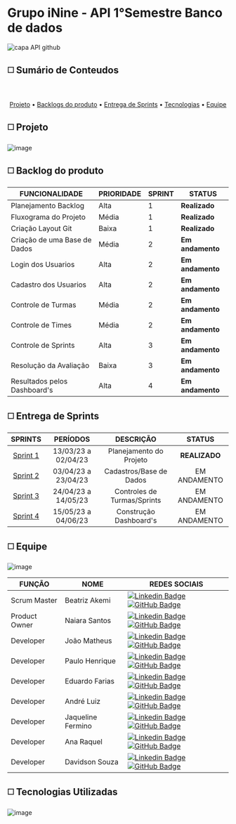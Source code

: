 # Grupo iNine - API 1°Semestre Banco de dados

![capa API github](https://user-images.githubusercontent.com/117841950/227275316-458a96da-ec44-48c8-9f25-ff84fe01f39f.png)

##  :white_medium_square: Sumário de Conteudos 
<br id="topo">
<p align="center">
    <a href="#sobre">Projeto</a>  •
    <a href="#backlogs">Backlogs do produto</a>  •
    <a href="#entrega">Entrega de Sprints</a>  •
    <a href="#tecnologias">Tecnologias</a>  •
    <a href="#equipe">Equipe</a>
</p>

<span id="sobre">
  
##  :white_medium_square: Projeto
![image](https://user-images.githubusercontent.com/127355284/228393600-18d89b72-0631-4e04-be23-4f14fd5bc29c.png)



<span id="backlogs">
  
##  :white_medium_square: Backlog do produto

|  **FUNCIONALIDADE**  | **PRIORIDADE** | **SPRINT** | **STATUS** |
|-------------------------|---------------------|----------------|-------------------------|
| Planejamento Backlog | Alta | 1 | **Realizado** |
| Fluxograma do Projeto | Média | 1 | **Realizado** |
| Criação Layout Git | Baixa | 1 | **Realizado** |
| Criação de uma Base de Dados | Média | 2 | **Em andamento** |
| Login dos Usuarios | Alta | 2 | **Em andamento** |
| Cadastro dos Usuarios | Alta | 2 | **Em andamento** |
| Controle de Turmas | Média | 2 | **Em andamento** |
| Controle de Times | Média | 2 | **Em andamento** |
| Controle de Sprints | Alta | 3 | **Em andamento** |
| Resolução da Avaliação | Baixa | 3 | **Em andamento** |
| Resultados pelos Dashboard's | Alta | 4 | **Em andamento** |


<span id="Entrega">

<span id="Entrega">

##  :white_medium_square: Entrega de Sprints

| SPRINTS | PERÍODOS | DESCRIÇÃO | STATUS |
|:-------:|:-----:|:---------:|:------:|
| [Sprint 1](https://github.com/iNineBD/1Sem2023/wiki/Sprint-1) | 13/03/23 a 02/04/23 | Planejamento do Projeto | **REALIZADO** |
| [Sprint 2](https://github.com/iNineBD/1Sem2023/wiki/Sprint-2) | 03/04/23 a 23/04/23 | Cadastros/Base de Dados | EM ANDAMENTO |
| [Sprint 3](https://github.com/iNineBD/1Sem2023/wiki/Sprint-3) | 24/04/23 a 14/05/23 | Controles de Turmas/Sprints | EM ANDAMENTO |
| [Sprint 4](https://github.com/iNineBD/1Sem2023/wiki/Sprint-4) | 15/05/23 a 04/06/23 | Construção Dashboard's | EM ANDAMENTO |

<span id="equipe">

##  :white_medium_square: Equipe
    
![image](https://user-images.githubusercontent.com/117841950/228338847-223cf959-ee19-4c34-9919-7ece6ed8260a.png)


| FUNÇÃO | NOME | REDES SOCIAIS |
|-------|-----|---------|
| Scrum Master | Beatriz Akemi | [![Linkedin Badge](https://img.shields.io/badge/Linkedin-blue?style=flat-square&logo=Linkedin&logoColor=white)](https://www.linkedin.com/in/naiara-santos-73b83a186) [![GitHub Badge](https://img.shields.io/badge/GitHub-111217?style=flat-square&logo=github&logoColor=white)](https://github.com/NaiaraSantos3)  |  
| Product Owner | Naiara Santos | [![Linkedin Badge](https://img.shields.io/badge/Linkedin-blue?style=flat-square&logo=Linkedin&logoColor=white)](https://www.linkedin.com/in/beatriz-bonatto-263530156) [![GitHub Badge](https://img.shields.io/badge/GitHub-111217?style=flat-square&logo=github&logoColor=white)](https://github.com/BeatrizBonatto) |  
| Developer | João Matheus | [![Linkedin Badge](https://img.shields.io/badge/Linkedin-blue?style=flat-square&logo=Linkedin&logoColor=white)](https://www.linkedin.com/in/joaomatheuslamao) [![GitHub Badge](https://img.shields.io/badge/GitHub-111217?style=flat-square&logo=github&logoColor=white)](https://github.com/JoaoMatheusLamao) |  
| Developer | Paulo Henrique | [![Linkedin Badge](https://img.shields.io/badge/Linkedin-blue?style=flat-square&logo=Linkedin&logoColor=white)](https://www.linkedin.com/in/paulo-henr193/) [![GitHub Badge](https://img.shields.io/badge/GitHub-111217?style=flat-square&logo=github&logoColor=white)](https://github.com/PauloHSS99) |  
| Developer | Eduardo Farias | [![Linkedin Badge](https://img.shields.io/badge/Linkedin-blue?style=flat-square&logo=Linkedin&logoColor=white)](https://www.linkedin.com/in/eduardofariasp/) [![GitHub Badge](https://img.shields.io/badge/GitHub-111217?style=flat-square&logo=github&logoColor=white)](https://github.com/eduardofpaula) |  
| Developer | André Luiz | [![Linkedin Badge](https://img.shields.io/badge/Linkedin-blue?style=flat-square&logo=Linkedin&logoColor=white)](https://www.linkedin.com/in/andre-oliveira2004) [![GitHub Badge](https://img.shields.io/badge/GitHub-111217?style=flat-square&logo=github&logoColor=white)](https://github.com/Andre-Bernardes200) |  
| Developer | Jaqueline Fermino | [![Linkedin Badge](https://img.shields.io/badge/Linkedin-blue?style=flat-square&logo=Linkedin&logoColor=white)](https://www.linkedin.com/in/jaqueline-fermino-38492371) [![GitHub Badge](https://img.shields.io/badge/GitHub-111217?style=flat-square&logo=github&logoColor=white)](https://github.com/JaquesFermino) |
| Developer | Ana Raquel | [![Linkedin Badge](https://img.shields.io/badge/Linkedin-blue?style=flat-square&logo=Linkedin&logoColor=white)](https://www.linkedin.com/in/ana-sasaki-19a2031b8/) [![GitHub Badge](https://img.shields.io/badge/GitHub-111217?style=flat-square&logo=github&logoColor=white)](https://github.com/Anaraquely) |      
| Developer | Davidson Souza | [![Linkedin Badge](https://img.shields.io/badge/Linkedin-blue?style=flat-square&logo=Linkedin&logoColor=white)](https://www.linkedin.com/in/davidson-sousa-77858ba3) [![GitHub Badge](https://img.shields.io/badge/GitHub-111217?style=flat-square&logo=github&logoColor=white)](https://github.com/DavidsonSous) |  

<span id="Tecnologias">
    
##  :white_medium_square: Tecnologias Utilizadas
    
![image](https://user-images.githubusercontent.com/117841950/227992672-e092c2c3-a455-4c97-a6bc-3e420b92ff4d.png)
    


    





